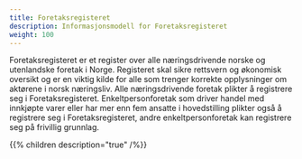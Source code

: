 ```yaml
---
title: Foretaksregisteret
description: Informasjonsmodell for Foretaksregisteret
weight: 100
---
```


Foretaksregisteret er et register over alle næringsdrivende norske og utenlandske foretak i Norge. Registeret skal sikre rettsvern og økonomisk oversikt og er en viktig kilde for alle som trenger korrekte opplysninger om aktørene i norsk næringsliv. Alle næringsdrivende foretak plikter å registrere seg i Foretaksregisteret. Enkeltpersonforetak som driver handel med innkjøpte varer eller har mer enn fem ansatte i hovedstilling plikter også å registrere seg i Foretaksregisteret, andre enkeltpersonforetak kan registrere seg på frivillig grunnlag.


{{% children description="true" /%}}
